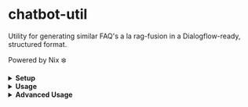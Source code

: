 # chatbot-util

Utility for generating similar FAQ's a la rag-fusion in a Dialogflow-ready, structured format.

Powered by Nix ❄️

<details>
<summary><b>Setup</b></summary>
<b>Important: Linux, MacOS, and WSL are supported. Must install Ollama and flake-enabled Nix before running anything.</b>

Start Ollama server (second command only needs to be run if model has not already been installed):

    ollama serve
    ollama pull mistral

<i>Note: I recommend running Ollama as a system service to avoid needing to run 'ollama serve' every time I boot.</i>
</details>

<details>
<summary><b>Usage</b></summary>
Before the FAQ can be extended by the LLM, the initial FAQ must be added to ~/.chatbot-util/

Once the FAQ is there, run the app:

    nix run github:camdenboren/chatbot-util

<i>*Note: Ollama must be running in the background in order for the app to actually get a response- see <b>Setup</b> for commands. It's also worthwhile to make sure the LLMs are running on your GPU, otherwise responses are unbearably slow</i>

This will create the extended FAQ in the same directory. Answers to questions about the company will need to be manually added in before this is suitable for uploading to Dialogflow, and make sure to cover both CEN and Collegiate Edu-Nation as appropriate, as Gemini gets confused.
</details>

<details>
<summary><b>Advanced Usage</b></summary>
To edit the code itself:

    git clone https://github.com/camdenboren/chatbot-util.git
    modify files in src as desired (and add new files to setup.py)
    nix run /path/to/chatbot-util
</details>